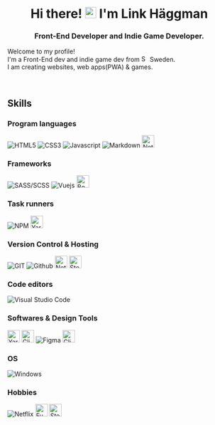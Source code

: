 <div align="center">
	<h1>
		Hi there! <img src="https://media.giphy.com/media/hvRJCLFzcasrR4ia7z/giphy.gif" width="25px"> I'm Link Häggman
	</h1>
	<h3>
		Front-End Developer and Indie Game Developer.
	</h3>
</div>


<div id="description">
	<div>
		<p>
			Welcome to my profile!
			<br>
			I'm a Front-End dev and indie game dev from <img src="https://image.flaticon.com/icons/png/512/323/323364.png" alt="Sweden" width="15px"> Sweden.
			<br>
			I am creating websites, web apps(PWA) & games.
		</p>
    	<br>
	</div>
</div>


<div id="skills">
	<h2>
		Skills
	</h2>
	<h3>
		Program languages
	</h3>
	<p>
		<img src="https://img.shields.io/badge/-HTML5-E34F26?style=for-the-badge&logo=html5&logoColor=white" alt="HTML5" />
		<img src="https://img.shields.io/badge/-Css3-2173F6?style=for-the-badge&logo=css3&logoColor=white" alt="CSS3" />
		<img src="https://img.shields.io/badge/-Javascript-F7DF1E?style=for-the-badge&logo=javascript&logoColor=black" alt="Javascript" />
		<img src="https://img.shields.io/badge/-Markdown-000000?style=for-the-badge&logo=Markdown&logoColor=white" alt="Markdown" />
<img src="https://raw.githubusercontent.com/Link0v0/Link0v0/d26d39e79188163f12426a69f19e71a681555994/Nani.svg" height="28" alt="Netlify" />
	</p>
</div>

<div id="skills">
	<h3>
		Frameworks
	</h3>
	<p>
				<img src="https://img.shields.io/badge/-SASS/SCSS-CC6699?style=for-the-badge&logo=sass&logoColor=white" alt="SASS/SCSS" />
				<img src="https://img.shields.io/badge/-Vue-3FB280?style=for-the-badge&logo=Vue.js&logoColor=white" alt="Vuejs" />
		   <img src="https://raw.githubusercontent.com/Link0v0/Link0v0/a76d315cb69f175030cdc2876dc808a0d684782e/BS.svg" height="28" alt="Bootstrap" />
	</p>
</div>


<div id="task-runners">
	<h3>
		Task runners
	</h3>
	<p>
		<img src="https://img.shields.io/badge/-NPM-CB3837?style=for-the-badge&logo=npm&logoColor=white" alt="NPM" />
		   <img src="https://raw.githubusercontent.com/Link0v0/Link0v0/6e25b3d39d2736fcfd6ee08ae0e728a2637c55cf/Yarn.svg" height="28" alt="Yarn" />
	</p>
</div>


<div id="version-control">
	<h3>
		Version Control & Hosting
	</h3>
	<p>
		<img src="https://img.shields.io/badge/-Git-F14E32?style=for-the-badge&logo=git&logoColor=white" alt="GIT" />
					<img src="https://img.shields.io/badge/-Github-181717?style=for-the-badge&logo=Github&logoColor=white" alt="Github" />
		<img src="https://raw.githubusercontent.com/Link0v0/Link0v0/12512000a49c3436c4d56174f568495c40ec5676/Netlify.svg" height="28" alt="Netlify" />
				<img src="https://raw.githubusercontent.com/Link0v0/Link0v0/f7797e36867bc9b9859b7b9036ad35af09e3ce79/Steam.svg" height="28" alt="Steam" />
	</p>
</div>


<div id="editors">
	<h3>
		Code editors
	</h3>
	<p>
		<img src="https://img.shields.io/badge/-Visual Studio Code-005BA4?style=for-the-badge&logo=Visual+Studio+Code&logoColor=white" alt="Visual Studio Code" />
	</p>
</div>


<div id="tools">
	<h3>
		Softwares & Design Tools
	</h3>
	<p>
		<img src="https://raw.githubusercontent.com/Link0v0/Link0v0/bdcc9c487fc521480326ebf66fca1b995d1a5a0c/AF.svg" height="28" alt="Yarn" />
		<img src="https://raw.githubusercontent.com/Link0v0/Link0v0/89dda77ddd1828fb9047ec48b2807823782b1009/CSP.svg" height="28" alt="Clip Studio Paint" />
			<img src="https://img.shields.io/badge/-Figma-F24E1D?&style=for-the-badge&logo=Figma&logoColor=white" alt="Figma" />
		<img src="https://raw.githubusercontent.com/Link0v0/Link0v0/5e7dee1809b4bf13aba9c1c34a89403e6c29e3c4/Unity.svg" height="28" alt="Clip Studio Paint" />
	</p>
</div>


<div id="operating-system">
	<h3>
		OS
	</h3>
	<p>
		<img src="https://img.shields.io/badge/-Windows-0078D6?style=for-the-badge&logo=Windows&logoColor=white" alt="Windows" />
	</p>
</div>

<div id="hobbies">
	<h3>
		Hobbies
	</h3>
	<p>
		<img src="https://img.shields.io/badge/-Netflix-E50914?&style=for-the-badge&logo=netflix&logoColor=white" alt="Netflix" />
				<img src="https://raw.githubusercontent.com/Link0v0/Link0v0/9c906f304aa0437573563be343975a0b90dfbec5/Funimation.svg" height="28" alt="Funimation" />
		<img src="https://raw.githubusercontent.com/Link0v0/Link0v0/f7797e36867bc9b9859b7b9036ad35af09e3ce79/Steam.svg" height="28" alt="Steam" />
	</p>
</div>
